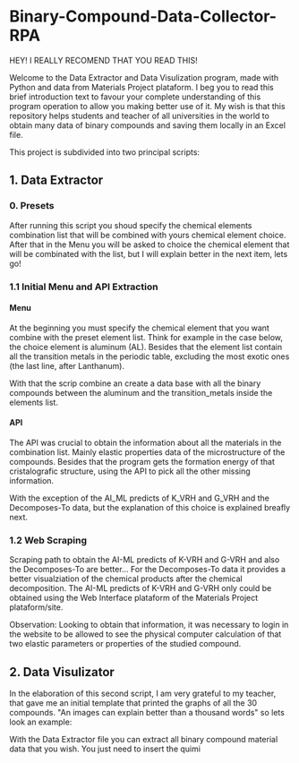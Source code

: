 # Binary-Compound-Data-Collector-RPA

HEY! I REALLY RECOMEND THAT YOU READ THIS!

Welcome to the Data Extractor and Data Visulization program, made with Python and data from Materials Project plataform. I beg you to read this brief introduction text to favour your complete understanding of this program operation to allow you making better use of it. My wish is that this repository helps students and teacher of all universities in the world to obtain many data of binary compounds and saving them locally in an Excel file.

This project is subdivided into two principal scripts:

## 1. Data Extractor

### 0. Presets

After running this script you shoud specify the chemical elements combination list that will be combined with yours chemical element choice. After that in the Menu you will be asked to choice the chemical element that will be combinated with the list, but I will explain better in the next item, lets go!

### 1.1 Initial Menu and API Extraction

#### Menu
At the beginning you must specify the chemical element that you want combine with the preset element list. Think for example in the case below, the choice element is aluminum (AL). Besides that the element list contain all the transition metals in the periodic table, excluding the most exotic ones (the last line, after Lanthanum).

With that the scrip combine an create a data base with all the binary compounds between the aluminum and the transition_metals inside the elements list.

#### API

The API was crucial to obtain the information about all the materials in the combination list. Mainly elastic properties data of the microstructure of the compounds. Besides that the program gets the formation energy of that cristalografic structure, using the API to pick all the other missing information.

With the exception of the AI_ML predicts of K_VRH and G_VRH and the Decomposes-To data, but the explanation of this choice is explained breafly next. 

### 1.2 Web Scraping

Scraping path to obtain the AI-ML predicts of K-VRH and G-VRH and also the Decomposes-To are better... For the Decomposes-To data it provides a better visualziation of the chemical products after the chemical decomposition. The AI-ML predicts of K-VRH and G-VRH only could be obtained using the Web Interface plataform of the Materials Project plataform/site. 

Observation: Looking to obtain that information, it was necessary to login in the website to be allowed to see the physical computer calculation of that two elastic parameters or properties of the studied compound.

## 2. Data Visulizator

In the elaboration of this second script, I am very grateful to my teacher, that gave me an initial template that printed the graphs of all the 30 compounds.
"An images can explain better than a thousand words" so lets look an example:



With the Data Extractor file you can extract all binary compound material data that you wish. You just need to insert the quimi
